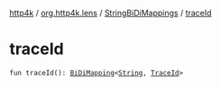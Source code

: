 [http4k](../../index.md) / [org.http4k.lens](../index.md) / [StringBiDiMappings](index.md) / [traceId](./trace-id.md)

# traceId

`fun traceId(): `[`BiDiMapping`](../-bi-di-mapping/index.md)`<`[`String`](https://kotlinlang.org/api/latest/jvm/stdlib/kotlin/-string/index.html)`, `[`TraceId`](../../org.http4k.filter/-trace-id/index.md)`>`